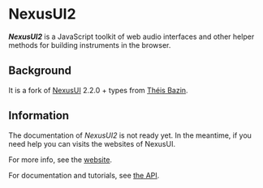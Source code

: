 # NexusUI2

**_NexusUI2_** is a JavaScript toolkit of web audio interfaces and other helper methods for building instruments in the browser.

## Background

It is a fork of [NexusUI](https://github.com/nexus-js/ui) 2.2.0 + types from [Théis Bazin](https://github.com/tbazin).

## Information

The documentation of *NexusUI2* is not ready yet. In the meantime, if you need help you can visits the websites of NexusUI.

For more info, see the [website](http://nexus-js.github.io/ui/).

For documentation and tutorials, see [the API](http://nexus-js.github.io/ui/api/).

